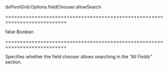 <!--id-->dxPivotGrid.Options.fieldChooser.allowSearch<!--/id-->
===========================================================================
<!--default-->false<!--/default-->
<!--type-->Boolean<!--/type-->
===========================================================================

<!--shortDescription-->
Specifies whether the field chooser allows searching in the *"All Fields"* section.
<!--/shortDescription-->

<!--fullDescription-->

<!--/fullDescription-->